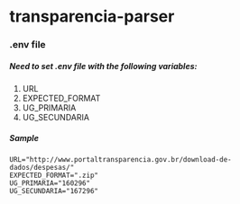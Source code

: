 # transparencia-parser

### .env file

##### Need to set .env file with the following variables:

1. URL
2. EXPECTED_FORMAT
3. UG_PRIMARIA
4. UG_SECUNDARIA

##### Sample

```
URL="http://www.portaltransparencia.gov.br/download-de-dados/despesas/"
EXPECTED_FORMAT=".zip"
UG_PRIMARIA="160296"
UG_SECUNDARIA="167296"
```
